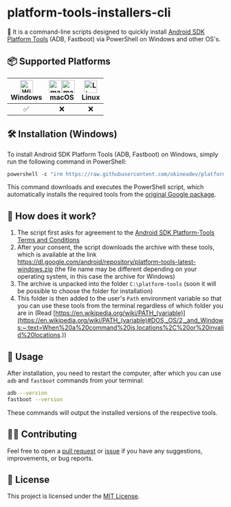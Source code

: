# platform-tools-installers-cli

🚀 It is a command-line scripts designed to quickly install [Android SDK Platform Tools](https://developer.android.com/studio/releases/platform-tools) (ADB, Fastboot) via PowerShell on Windows and other OS's.

## 📦 Supported Platforms

| <div><img src="https://github.com/okineadev/dotload/assets/81070564/99544c04-51e7-41b5-95f7-0828cfc97617" alt="Windows logo" width="30"/></div> **Windows** | <div><img src="https://github.com/okineadev/dotload/raw/main/public/macos-light-logo.svg#gh-light-mode-only" alt="macOS logo" width="30"/><img src="https://github.com/okineadev/dotload/raw/main/public/macos-light-logo.svg#gh-dark-mode-only" alt="macOS logo" width="30"/></div> **macOS** | <div><img src="https://upload.wikimedia.org/wikipedia/commons/f/f1/Icons8_flat_linux.svg" alt="Linux logo" width="30"/></div> **Linux** |
| :-: | :-: | :-: |
| ✅ | ❌ | ❌ |

## 🛠️ Installation (Windows)

To install Android SDK Platform Tools (ADB, Fastboot) on Windows, simply run the following command in PowerShell:

```powershell
powershell -c "irm https://raw.githubusercontent.com/okineadev/platform-tools-installers-cli/main/windows.ps1 | iex"
```

This command downloads and executes the PowerShell script, which automatically installs the required tools from the [original Google package](https://dl.google.com/android/repository/platform-tools-latest-windows.zip).

## 🤔 How does it work?

1. The script first asks for agreement to the [Android SDK Platform-Tools Terms and Conditions](https://developer.android.com/studio/terms)
2. After your consent, the script downloads the archive with these tools, which is available at the link <https://dl.google.com/android/repository/platform-tools-latest-windows.zip> (the file name may be different depending on your operating system, in this case the archive for Windows)
3. The archive is unpacked into the folder `C:\platform-tools` (soon it will be possible to choose the folder for installation)
4. This folder is then added to the user's `Path` environment variable so that you can use these tools from the terminal regardless of which folder you are in (Read [https://en.wikipedia.org/wiki/PATH_(variable)](https://en.wikipedia.org/wiki/PATH_(variable)#DOS,_OS/2,_and_Windows:~:text=When%20a%20command%20is,locations%2C%20or%20invalid%20locations.))

## 🚀 Usage

After installation, you need to restart the computer, after which you can use `adb` and `fastboot` commands from your terminal:

```bash
adb --version
fastboot --version
```

These commands will output the installed versions of the respective tools.

## 🧑‍💻 Contributing

Feel free to open a [pull request](https://github.com/okineadev/platform-tools-installers-cli/pulls) or [issue](https://github.com/okineadev/platform-tools-installers-cli/issues) if you have any suggestions, improvements, or bug reports.

## 📜 License

This project is licensed under the [MIT License](https://github.com/okineadev/platform-tools-installers-cli/blob/main/LICENSE).

